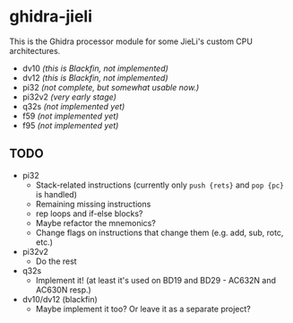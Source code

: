 # ghidra-jieli

This is the Ghidra processor module for some JieLi's custom CPU architectures.

- dv10 *(this is Blackfin, not implemented)*
- dv12 *(this is Blackfin, not implemented)*
- pi32 *(not complete, but somewhat usable now.)*
- pi32v2 *(very early stage)*
- q32s *(not implemented yet)*
- f59 *(not implemented yet)*
- f95 *(not implemented yet)*

## TODO

- pi32
  - Stack-related instructions (currently only `push {rets}` and `pop {pc}` is handled)
  - Remaining missing instructions
  - rep loops and if-else blocks?
  - Maybe refactor the mnemonics?
  - Change flags on instructions that change them (e.g. add, sub, rotc, etc.)
- pi32v2
  - Do the rest
- q32s
  - Implement it! (at least it's used on BD19 and BD29 - AC632N and AC630N resp.)
- dv10/dv12 (blackfin)
  - Maybe implement it too? Or leave it as a separate project?
